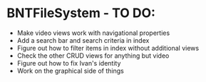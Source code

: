 # BNTFileSystem - TO DO:
- Make video views work with navigational properties
- Add a search bar and search criteria in index
- Figure out how to filter items in index without additional views
- Check the other CRUD views for anything but video
- Figure out how to fix Ivan's identity
- Work on the graphical side of things
